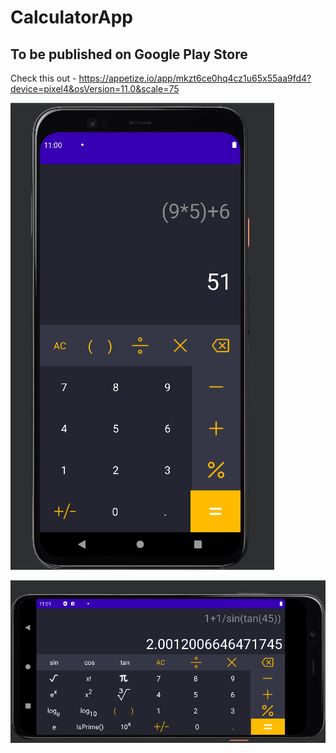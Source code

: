 # CalculatorApp
## To be published on Google Play Store

Check this out - https://appetize.io/app/mkzt6ce0hq4cz1u65x55aa9fd4?device=pixel4&osVersion=11.0&scale=75

![A](https://github.com/pratyaksh1610/CalculatorApp/blob/main/images/c1.png)

![B](https://github.com/pratyaksh1610/CalculatorApp/blob/main/images/c2.png)
